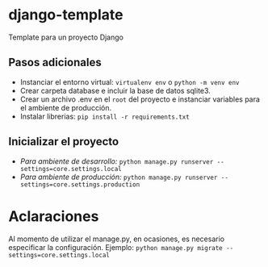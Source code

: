 # django-template
Template para un proyecto Django

## Pasos adicionales
- Instanciar el entorno virtual: ```virtualenv env``` o ```python -m venv env```
- Crear carpeta database e incluir la base de datos sqlite3.
- Crear un archivo .env en el ```root``` del proyecto e instanciar variables para el ambiente de producción.
- Instalar librerias: ```pip install -r requirements.txt```

## Inicializar el proyecto
- *Para ambiente de desarrollo:* ```python manage.py runserver --settings=core.settings.local```
- *Para ambiente de producción:* ```python manage.py runserver --settings=core.settings.production```

# Aclaraciones
Al momento de utilizar el manage.py, en ocasiones, es necesario especificar la configuración.
Ejemplo: ```python manage.py migrate --settings=core.settings.local```
